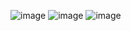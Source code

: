 ![image](https://user-images.githubusercontent.com/90122054/140632297-23bb1339-e1e1-4e8e-97f6-f955af2e0153.png)
![image](https://user-images.githubusercontent.com/90122054/140632365-ea80a607-d59c-4859-9de7-4b17cfb206fc.png)
![image](https://user-images.githubusercontent.com/90122054/140632397-b0f65b47-bc89-400e-a9cd-53e5574eba52.png)
